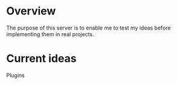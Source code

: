 # Overview

The purpose of this server is to enable me to test my ideas before implementing them in real projects.

# Current ideas

Plugins
